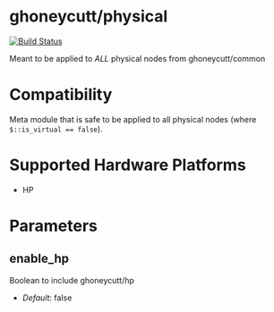 # ghoneycutt/physical #

[![Build Status](
https://api.travis-ci.org/ghoneycutt/puppet-module-physical.png)](https://travis-ci.org/ghoneycutt/puppet-module-physical)

Meant to be applied to *ALL* physical nodes from ghoneycutt/common

# Compatibility #
Meta module that is safe to be applied to all physical nodes (where `$::is_virtual == false`).

# Supported Hardware Platforms #
  * HP

# Parameters #

enable_hp
-------------
Boolean to include ghoneycutt/hp

- *Default*: false

